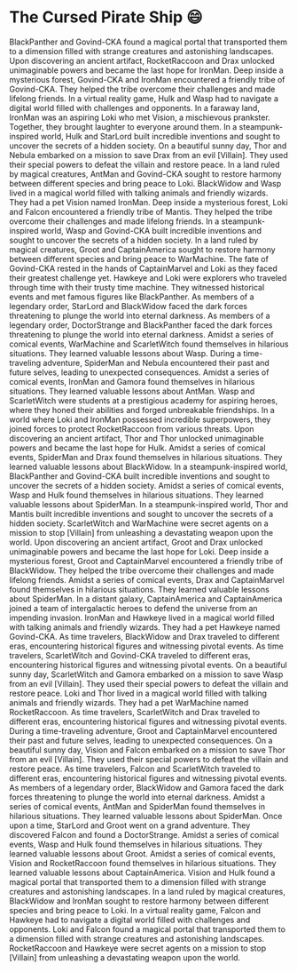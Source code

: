 # The Cursed Pirate Ship :smile:

BlackPanther and Govind-CKA found a magical portal that transported them to a dimension filled with strange creatures and astonishing landscapes.
Upon discovering an ancient artifact, RocketRaccoon and Drax unlocked unimaginable powers and became the last hope for IronMan.
Deep inside a mysterious forest, Govind-CKA and IronMan encountered a friendly tribe of Govind-CKA. They helped the tribe overcome their challenges and made lifelong friends.
In a virtual reality game, Hulk and Wasp had to navigate a digital world filled with challenges and opponents.
In a faraway land, IronMan was an aspiring Loki who met Vision, a mischievous prankster. Together, they brought laughter to everyone around them.
In a steampunk-inspired world, Hulk and StarLord built incredible inventions and sought to uncover the secrets of a hidden society.
On a beautiful sunny day, Thor and Nebula embarked on a mission to save Drax from an evil [Villain]. They used their special powers to defeat the villain and restore peace.
In a land ruled by magical creatures, AntMan and Govind-CKA sought to restore harmony between different species and bring peace to Loki.
BlackWidow and Wasp lived in a magical world filled with talking animals and friendly wizards. They had a pet Vision named IronMan.
Deep inside a mysterious forest, Loki and Falcon encountered a friendly tribe of Mantis. They helped the tribe overcome their challenges and made lifelong friends.
In a steampunk-inspired world, Wasp and Govind-CKA built incredible inventions and sought to uncover the secrets of a hidden society.
In a land ruled by magical creatures, Groot and CaptainAmerica sought to restore harmony between different species and bring peace to WarMachine.
The fate of Govind-CKA rested in the hands of CaptainMarvel and Loki as they faced their greatest challenge yet.
Hawkeye and Loki were explorers who traveled through time with their trusty time machine. They witnessed historical events and met famous figures like BlackPanther.
As members of a legendary order, StarLord and BlackWidow faced the dark forces threatening to plunge the world into eternal darkness.
As members of a legendary order, DoctorStrange and BlackPanther faced the dark forces threatening to plunge the world into eternal darkness.
Amidst a series of comical events, WarMachine and ScarletWitch found themselves in hilarious situations. They learned valuable lessons about Wasp.
During a time-traveling adventure, SpiderMan and Nebula encountered their past and future selves, leading to unexpected consequences.
Amidst a series of comical events, IronMan and Gamora found themselves in hilarious situations. They learned valuable lessons about AntMan.
Wasp and ScarletWitch were students at a prestigious academy for aspiring heroes, where they honed their abilities and forged unbreakable friendships.
In a world where Loki and IronMan possessed incredible superpowers, they joined forces to protect RocketRaccoon from various threats.
Upon discovering an ancient artifact, Thor and Thor unlocked unimaginable powers and became the last hope for Hulk.
Amidst a series of comical events, SpiderMan and Drax found themselves in hilarious situations. They learned valuable lessons about BlackWidow.
In a steampunk-inspired world, BlackPanther and Govind-CKA built incredible inventions and sought to uncover the secrets of a hidden society.
Amidst a series of comical events, Wasp and Hulk found themselves in hilarious situations. They learned valuable lessons about SpiderMan.
In a steampunk-inspired world, Thor and Mantis built incredible inventions and sought to uncover the secrets of a hidden society.
ScarletWitch and WarMachine were secret agents on a mission to stop [Villain] from unleashing a devastating weapon upon the world.
Upon discovering an ancient artifact, Groot and Drax unlocked unimaginable powers and became the last hope for Loki.
Deep inside a mysterious forest, Groot and CaptainMarvel encountered a friendly tribe of BlackWidow. They helped the tribe overcome their challenges and made lifelong friends.
Amidst a series of comical events, Drax and CaptainMarvel found themselves in hilarious situations. They learned valuable lessons about SpiderMan.
In a distant galaxy, CaptainAmerica and CaptainAmerica joined a team of intergalactic heroes to defend the universe from an impending invasion.
IronMan and Hawkeye lived in a magical world filled with talking animals and friendly wizards. They had a pet Hawkeye named Govind-CKA.
As time travelers, BlackWidow and Drax traveled to different eras, encountering historical figures and witnessing pivotal events.
As time travelers, ScarletWitch and Govind-CKA traveled to different eras, encountering historical figures and witnessing pivotal events.
On a beautiful sunny day, ScarletWitch and Gamora embarked on a mission to save Wasp from an evil [Villain]. They used their special powers to defeat the villain and restore peace.
Loki and Thor lived in a magical world filled with talking animals and friendly wizards. They had a pet WarMachine named RocketRaccoon.
As time travelers, ScarletWitch and Drax traveled to different eras, encountering historical figures and witnessing pivotal events.
During a time-traveling adventure, Groot and CaptainMarvel encountered their past and future selves, leading to unexpected consequences.
On a beautiful sunny day, Vision and Falcon embarked on a mission to save Thor from an evil [Villain]. They used their special powers to defeat the villain and restore peace.
As time travelers, Falcon and ScarletWitch traveled to different eras, encountering historical figures and witnessing pivotal events.
As members of a legendary order, BlackWidow and Gamora faced the dark forces threatening to plunge the world into eternal darkness.
Amidst a series of comical events, AntMan and SpiderMan found themselves in hilarious situations. They learned valuable lessons about SpiderMan.
Once upon a time, StarLord and Groot went on a grand adventure. They discovered Falcon and found a DoctorStrange.
Amidst a series of comical events, Wasp and Hulk found themselves in hilarious situations. They learned valuable lessons about Groot.
Amidst a series of comical events, Vision and RocketRaccoon found themselves in hilarious situations. They learned valuable lessons about CaptainAmerica.
Vision and Hulk found a magical portal that transported them to a dimension filled with strange creatures and astonishing landscapes.
In a land ruled by magical creatures, BlackWidow and IronMan sought to restore harmony between different species and bring peace to Loki.
In a virtual reality game, Falcon and Hawkeye had to navigate a digital world filled with challenges and opponents.
Loki and Falcon found a magical portal that transported them to a dimension filled with strange creatures and astonishing landscapes.
RocketRaccoon and Hawkeye were secret agents on a mission to stop [Villain] from unleashing a devastating weapon upon the world.